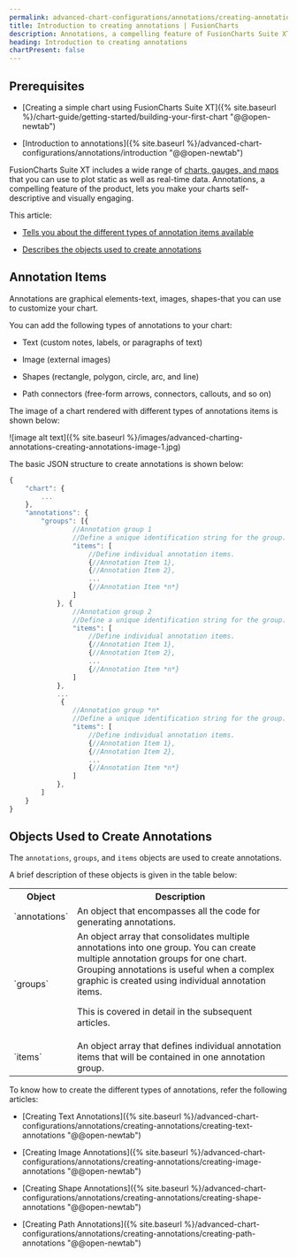 ```yaml
---
permalink: advanced-chart-configurations/annotations/creating-annotations/introduction.html
title: Introduction to creating annotations | FusionCharts
description: Annotations, a compelling feature of FusionCharts Suite XT, lets you make your charts self-descriptive and visually engaging. This article, tells you about the different types of annotation items available and describes the objects used to create annotations.
heading: Introduction to creating annotations
chartPresent: false
---
```


## Prerequisites

* [Creating a simple chart using FusionCharts Suite XT]({% site.baseurl %}/chart-guide/getting-started/building-your-first-chart "@@open-newtab")

* [Introduction to annotations]({% site.baseurl %}/advanced-chart-configurations/annotations/introduction "@@open-newtab")

FusionCharts Suite XT includes a wide range of [charts, gauges, and maps](http://www.fusioncharts.com/charts/) that you can use to plot static as well as real-time data. Annotations, a compelling feature of the product, lets you make your charts self-descriptive and visually engaging.

This article:

* <a href="/advanced-chart-configurations/annotations/creating-annotations/introduction#annotation-items" class="smoth-scroll">Tells you about the different types of annotation items available</a>

* <a href="/advanced-chart-configurations/annotations/creating-annotations/introduction#objects-used-to-create-annotations" class="smoth-scroll">Describes the objects used to create annotations</a>

## Annotation Items

Annotations are graphical elements-text, images, shapes-that you can use to customize your chart.

You can add the following types of annotations to your chart:

* Text (custom notes, labels, or paragraphs of text)

* Image (external images)

* Shapes (rectangle, polygon, circle, arc, and line)

* Path connectors (free-form arrows, connectors, callouts, and so on)

The image of a chart rendered with different types of annotations items is shown below:

![image alt text]({% site.baseurl %}/images/advanced-charting-annotations-creating-annotations-image-1.jpg)

The basic JSON structure to create annotations is shown below:

```javascript
{
    "chart": {
        ...
    },
    "annotations": {
        "groups": [{
        		//Annotation group 1
            	//Define a unique identification string for the group.
                "items": [
                	//Define individual annotation items.
                    {//Annotation Item 1},
                    {//Annotation Item 2},
                    ...
                    {//Annotation Item *n*}
                ]
            }, {
            	//Annotation group 2
            	//Define a unique identification string for the group.
                "items": [
                	//Define individual annotation items.
                	{//Annotation Item 1},
                	{//Annotation Item 2},
                	...
                    {//Annotation Item *n*}
                ]
            },
            ...
             {
            	//Annotation group *n*
            	//Define a unique identification string for the group.
                "items": [
                	//Define individual annotation items.
                    {//Annotation Item 1},
                    {//Annotation Item 2},
                    ...
                    {//Annotation Item *n*}
                ]
            },
        ]
    }
}
```

## Objects Used to Create Annotations

The `annotations`, `groups`, and `items` objects are used to create annotations.

A brief description of these objects is given in the table below:

<table>
  <tr>
    <th>Object</th>
    <th>Description</th>
  </tr>
  <tr>
    <td>`annotations`</td>
    <td>An object that encompasses all the code for generating annotations.</td>
  </tr>
  <tr>
    <td>`groups`</td>
    <td>An object array that consolidates multiple annotations into one group. You can create multiple annotation groups for one chart. Grouping annotations is useful when a complex graphic is created using individual annotation items.

This is covered in detail in the subsequent articles.</td>
  </tr>
  <tr>
    <td>`items`</td>
    <td>An object array that defines individual annotation items that will be contained in one annotation group.</td>
  </tr>
</table>


To know how to create the different types of annotations, refer the following articles:

* [Creating Text Annotations]({% site.baseurl %}/advanced-chart-configurations/annotations/creating-annotations/creating-text-annotations "@@open-newtab")

* [Creating Image Annotations]({% site.baseurl %}/advanced-chart-configurations/annotations/creating-annotations/creating-image-annotations "@@open-newtab")

* [Creating Shape Annotations]({% site.baseurl %}/advanced-chart-configurations/annotations/creating-annotations/creating-shape-annotations "@@open-newtab")

* [Creating Path Annotations]({% site.baseurl %}/advanced-chart-configurations/annotations/creating-annotations/creating-path-annotations "@@open-newtab")